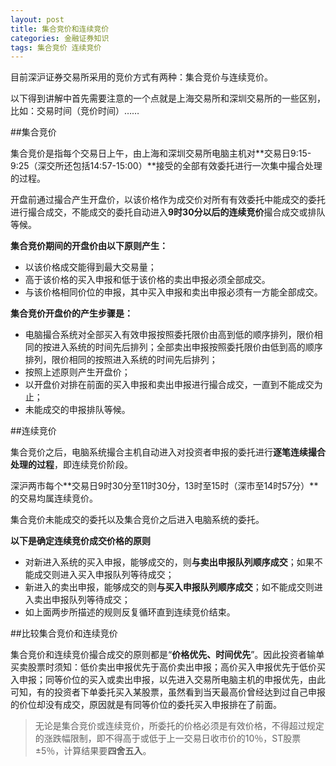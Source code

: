 ```yaml
---
layout: post
title: 集合竞价和连续竞价
categories: 金融证券知识
tags: 集合竞价 连续竞价
---
```


目前深沪证券交易所采用的竞价方式有两种：集合竞价与连续竞价。

以下得到讲解中首先需要注意的一个点就是上海交易所和深圳交易所的一些区别，比如：交易时间（竞价时间）……

##集合竞价

集合竞价是指每个交易日上午，由上海和深圳交易所电脑主机对**交易日9:15-9:25（深交所还包括14:57-15:00）**接受的全部有效委托进行一次集中撮合处理的过程。

开盘前通过撮合产生开盘价，以该价格作为成交价对所有有效委托中能成交的委托进行撮合成交，不能成交的委托自动进入**9时30分以后的连续竞价**撮合成交或排队等候。

**集合竞价期间的开盘价由以下原则产生：**

* 以该价格成交能得到最大交易量；
* 高于该价格的买入申报和低于该价格的卖出申报必须全部成交。
* 与该价格相同价位的申报，其中买入申报和卖出申报必须有一方能全部成交。

**集合竞价开盘价的产生步骤是：**

* 电脑撮合系统对全部买入有效申报按照委托限价由高到低的顺序排列，限价相同的按进入系统的时间先后排列；全部卖出申报按照委托限价由低到高的顺序排列，限价相同的按照进入系统的时间先后排列；
* 按照上述原则产生开盘价；
* 以开盘价对排在前面的买入申报和卖出申报进行撮合成交，一直到不能成交为止；
* 未能成交的申报排队等候。

##连续竞价

集合竞价之后，电脑系统撮合主机自动进入对投资者申报的委托进行**逐笔连续撮合处理的过程**，即连续竞价阶段。

深沪两市每个**交易日9时30分至11时30分，13时至15时（深市至14时57分）**的交易均属连续竞价。

集合竞价未能成交的委托以及集合竞价之后进入电脑系统的委托。

**以下是确定连续竞价成交价格的原则**

* 对新进入系统的买入申报，能够成交的，则**与卖出申报队列顺序成交**；如果不能成交则进入买入申报队列等待成交；
* 新进入的卖出申报，能够成交的则**与买入申报队列顺序成交**；如不能成交则进入卖出申报队列等待成交；
* 如上面两步所描述的规则反复循环直到连续竞价结束。


##比较集合竞价和连续竞价

集合竞价和连续竞价撮合成交的原则都是“**价格优先、时间优先**”。因此投资者输单买卖股票时须知：低价卖出申报优先于高价卖出申报；高价买入申报优先于低价买入申报；同等价位的买入或卖出申报，以先进入交易所电脑主机的申报优先，由此可知，有的投资者下单委托买入某股票，虽然看到当天最高价曾经达到过自己申报的价位却没有成交，原因就是有同等价位的委托买入申报排在了前面。

>无论是集合竞价或连续竞价，所委托的价格必须是有效价格，不得超过规定的涨跌幅限制，即不得高于或低于上一交易日收市价的10％，ST股票±5％，计算结果要**四舍五入**。
